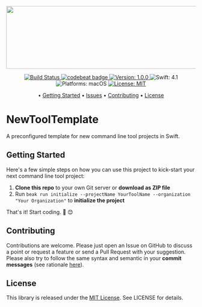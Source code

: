 
<p align="center">
    <img src="https://raw.githubusercontent.com/Flinesoft/NewToolTemplate/stable/Logo.png"
      width=600 height=167>
</p>

<p align="center">
    <a href="https://www.bitrise.io/app/<TODO>">
        <img src="https://www.bitrise.io/app/<TODO>/status.svg?token=<TODO>&branch=stable"
             alt="Build Status">
    </a>
    <a href="https://codebeat.co/projects/github-com-flinesoft-newtooltemplate-stable">
        <img src="https://codebeat.co/badges/<TODO>"
             alt="codebeat badge">
    </a>
    <a href="https://github.com/Flinesoft/NewToolTemplate/releases">
        <img src="https://img.shields.io/badge/Version-1.0.0-blue.svg"
             alt="Version: 1.0.0">
    </a>
    <img src="https://img.shields.io/badge/Swift-4.1-FFAC45.svg"
         alt="Swift: 4.1">
    <img src="https://img.shields.io/badge/Platforms-macOS-FF69B4.svg"
        alt="Platforms: macOS">
    <a href="https://github.com/Flinesoft/NewToolTemplate/blob/stable/LICENSE.md">
        <img src="https://img.shields.io/badge/License-MIT-lightgrey.svg"
              alt="License: MIT">
    </a>
</p>

<p align="center">
  • <a href="#getting-started">Getting Started</a>
  • <a href="https://github.com/Flinesoft/NewToolTemplate/issues">Issues</a>
  • <a href="#contributing">Contributing</a>
  • <a href="#license">License</a>
</p>


# NewToolTemplate

A preconfigured template for new command line tool projects in Swift.

## Getting Started

Here's a few simple steps on how you can use this project to kick-start your next command line tool project:

1. **Clone this repo** to your own Git server or **download as ZIP file**
2. Run `beak run initialize --projectName YourToolName --organization "Your Organization"` to **initialize the project**

That's it! Start coding. 🎉 😊


## Contributing

Contributions are welcome. Please just open an Issue on GitHub to discuss a point or request a feature or send a Pull Request with your suggestion. Please also try to follow the same syntax and semantic in your **commit messages** (see rationale [here](http://chris.beams.io/posts/git-commit/)).


## License
This library is released under the [MIT License](http://opensource.org/licenses/MIT). See LICENSE for details.
